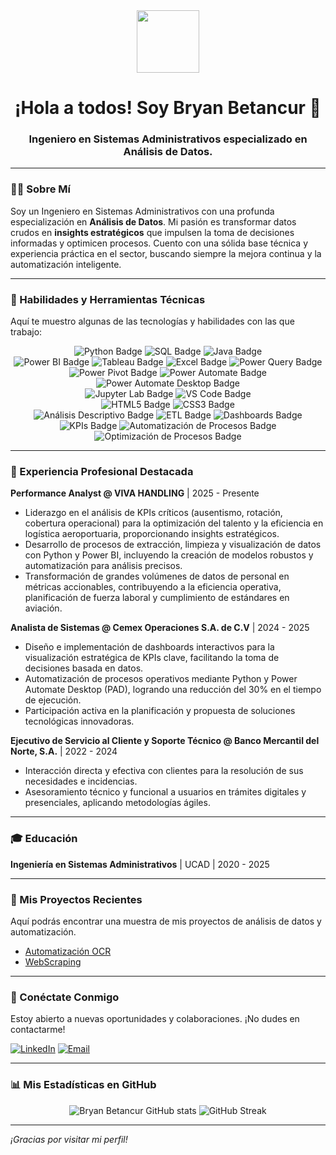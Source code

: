 <div id="header" align="center">
  <!-- Puedes reemplazar este GIF con uno que te guste o con una imagen estática. -->
  <img src="https://media.giphy.com/media/WUlplcMpOCEmTtsHwW/giphy.gif" width="100"/>
  <h1>¡Hola a todos! Soy Bryan Betancur 👋</h1>
  <h3>Ingeniero en Sistemas Administrativos especializado en Análisis de Datos.</h3>
</div>

---

### 👨‍💻 Sobre Mí

Soy un Ingeniero en Sistemas Administrativos con una profunda especialización en **Análisis de Datos**. Mi pasión es transformar datos crudos en **insights estratégicos** que impulsen la toma de decisiones informadas y optimicen procesos. Cuento con una sólida base técnica y experiencia práctica en el sector, buscando siempre la mejora continua y la automatización inteligente.

---

### 🚀 Habilidades y Herramientas Técnicas

Aquí te muestro algunas de las tecnologías y habilidades con las que trabajo:

<p align="center">
  <!-- LENGUAJES DE PROGRAMACIÓN & HERRAMIENTAS CORE -->
  <img src="https://img.shields.io/badge/Python-3776AB?style=for-the-badge&logo=python&logoColor=white" alt="Python Badge"/>
  <img src="https://img.shields.io/badge/SQL-4479A1?style=for-the-badge&logo=mysql&logoColor=white" alt="SQL Badge"/>
  <img src="https://img.shields.io/badge/Java-007396?style=for-the-badge&logo=java&logoColor=white" alt="Java Badge"/>
  <br>
  <!-- HERRAMIENTAS DE ANÁLISIS Y BI -->
  <img src="https://img.shields.io/badge/Power_BI-F2C811?style=for-the-badge&logo=powerbi&logoColor=black" alt="Power BI Badge"/>
  <img src="https://img.shields.io/badge/Tableau-E97627?style=for-the-badge&logo=tableau&logoColor=white" alt="Tableau Badge"/>
  <img src="https://img.shields.io/badge/Excel-217346?style=for-the-badge&logo=microsoft-excel&logoColor=white" alt="Excel Badge"/>
  <img src="https://img.shields.io/badge/Power_Query-000000?style=for-the-badge&logo=microsoft-excel&logoColor=white" alt="Power Query Badge"/> 
  <img src="https://img.shields.io/badge/Power_Pivot-000000?style=for-the-badge&logo=microsoft-excel&logoColor=white" alt="Power Pivot Badge"/> 
  <img src="https://img.shields.io/badge/Power_Automate-0066B3?style=for-the-badge&logo=microsoft-power-automate&logoColor=white" alt="Power Automate Badge"/>
  <img src="https://img.shields.io/badge/PAD-0066B3?style=for-the-badge&logo=microsoft-power-automate&logoColor=white" alt="Power Automate Desktop Badge"/> 
  <br>
  <!-- HERRAMIENTAS DE DESARROLLO Y EDICIÓN -->
  <img src="https://img.shields.io/badge/Jupyter%20Lab-F37626?style=for-the-badge&logo=jupyter&logoColor=white" alt="Jupyter Lab Badge"/>
  <img src="https://img.shields.io/badge/VS%20Code-007ACC?style=for-the-badge&logo=visual-studio-code&logoColor=white" alt="VS Code Badge"/>
  <br>
  <!-- LENGUAJES WEB -->
  <img src="https://img.shields.io/badge/HTML5-E34F26?style=for-the-badge&logo=html5&logoColor=white" alt="HTML5 Badge"/>
  <img src="https://img.shields.io/badge/CSS3-1572B6?style=for-the-badge&logo=css3&logoColor=white" alt="CSS3 Badge"/>
  <br>
  <!-- HABILIDADES GENERALES -->
  <img src="https://img.shields.io/badge/Análisis_Descriptivo-blueviolet?style=for-the-badge" alt="Análisis Descriptivo Badge"/>
  <img src="https://img.shields.io/badge/ETL-blueviolet?style=for-the-badge" alt="ETL Badge"/>
  <img src="https://img.shields.io/badge/Dashboards-orange?style=for-the-badge" alt="Dashboards Badge"/>
  <img src="https://img.shields.io/badge/KPIs-red?style=for-the-badge" alt="KPIs Badge"/>
  <img src="https://img.shields.io/badge/Automatización_de_Procesos-informational?style=for-the-badge" alt="Automatización de Procesos Badge"/>
  <img src="https://img.shields.io/badge/Optimización_de_Procesos-success?style=for-the-badge" alt="Optimización de Procesos Badge"/>
</p>

---

### 💼 Experiencia Profesional Destacada

**Performance Analyst @ VIVA HANDLING** | 2025 - Presente
*   Liderazgo en el análisis de KPIs críticos (ausentismo, rotación, cobertura operacional) para la optimización del talento y la eficiencia en logística aeroportuaria, proporcionando insights estratégicos.
*   Desarrollo de procesos de extracción, limpieza y visualización de datos con Python y Power BI, incluyendo la creación de modelos robustos y automatización para análisis precisos.
*   Transformación de grandes volúmenes de datos de personal en métricas accionables, contribuyendo a la eficiencia operativa, planificación de fuerza laboral y cumplimiento de estándares en aviación.

**Analista de Sistemas @ Cemex Operaciones S.A. de C.V** | 2024 - 2025
*   Diseño e implementación de dashboards interactivos para la visualización estratégica de KPIs clave, facilitando la toma de decisiones basada en datos.
*   Automatización de procesos operativos mediante Python y Power Automate Desktop (PAD), logrando una reducción del 30% en el tiempo de ejecución.
*   Participación activa en la planificación y propuesta de soluciones tecnológicas innovadoras.

**Ejecutivo de Servicio al Cliente y Soporte Técnico @ Banco Mercantil del Norte, S.A.** | 2022 - 2024
*   Interacción directa y efectiva con clientes para la resolución de sus necesidades e incidencias.
*   Asesoramiento técnico y funcional a usuarios en trámites digitales y presenciales, aplicando metodologías ágiles.

---

### 🎓 Educación

**Ingeniería en Sistemas Administrativos** | UCAD | 2020 - 2025

---

### 🌟 Mis Proyectos Recientes

Aquí podrás encontrar una muestra de mis proyectos de análisis de datos y automatización.
*   [Automatización OCR](https://github.com/betancurmor/viva-handling)
*   [WebScraping](https://github.com/betancurmor/cemex-thd)

---

### 🤝 Conéctate Conmigo

Estoy abierto a nuevas oportunidades y colaboraciones. ¡No dudes en contactarme!

[![LinkedIn](https://img.shields.io/badge/LinkedIn-0077B5?style=for-the-badge&logo=linkedin&logoColor=white)](https://www.linkedin.com/in/bryan-betancur-420103255/)
[![Email](https://img.shields.io/badge/Email-D14836?style=for-the-badge&logo=gmail&logoColor=white)](mailto:betancurmor@gmail.com)

---

### 📊 Mis Estadísticas en GitHub

<div align="center">
  <!-- ¡IMPORTANTE! Reemplaza 'bryan.betancur' con tu nombre de usuario exacto de GitHub. -->
  <img src="https://github-readme-stats.vercel.app/api?username=betancurmor&show_icons=true&theme=transparent" alt="Bryan Betancur GitHub stats"/>
  <img src="https://github-readme-streak-stats.herokuapp.com/?user=betancurmor&theme=transparent" alt="GitHub Streak"/>
</div>

---

_¡Gracias por visitar mi perfil!_
